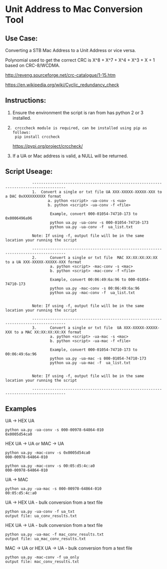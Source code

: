 # Unit Address to Mac Conversion Tool
## Use Case:
Converting a STB Mac Address to a Unit Address or vice versa.

Polynomial used to get the correct CRC is X^8 + X^7 + X^4 + X^3 + X + 1 based on CRC-8/WCDMA.

http://reveng.sourceforge.net/crc-catalogue/1-15.htm

https://en.wikipedia.org/wiki/Cyclic_redundancy_check

## Instructions:
1.	Ensure the environment the script is ran from has python 2 or 3 installed.
2.      crcccheck module is required, can be installed using pip as follows:
		pip install crccheck
	https://pypi.org/project/crccheck/
	
3.	If a UA or Mac address is valid, a NULL will be returned.



## Script Useage: 
 

                -------------------------------------------------------------------------------------
                1.  Convert a single or txt file UA XXX-XXXXX-XXXXX-XXX to a DAC 0xXXXXXXXXXX format
                       a. python <script> -ua-conv -s <ua>
                       b. python <script> -ua-conv -f <file>

                        Example, convert 000-01054-74710-173 to 0x0006496a96
                        python ua.py -ua-conv -s 000-01054-74710-173
                        python ua.py -ua-conv -f  ua_list.txt

                Note: If using -f, output file will be in the same location your running the script

                -------------------------------------------------------------------------------------
                2.      Convert a single or txt file  MAC XX:XX:XX:XX:XX to a UA XXX-XXXXX-XXXXX-XXX format
                        a. python <script> -mac-conv -s <mac>
                        b. python <script> -mac-conv -f <file>

                        Example, convert 00:06:49:6a:96 to 000-01054-74710-173
                        python ua.py -mac-conv -s 00:06:49:6a:96
                        python ua.py -mac-conv -f  ua_list.txt


                Note: If using -f, output file will be in the same location your running the script

                -------------------------------------------------------------------------------------
                3.      Convert a single or txt file  UA XXX-XXXXX-XXXXX-XXX to a MAC XX:XX:XX:XX:XX format
                        a. python <script> -ua-mac -s <mac>
                        b. python <script> -ua-mac -f <file>

                        Example, convert 000-01054-74710-173 to 00:06:49:6a:96
                        python ua.py -ua-mac -s 000-01054-74710-173
                        python ua.py -ua-mac -f  ua_list.txt


                Note: If using -f, output file will be in the same location your running the script

                -------------------------------------------------------------------------------------		
## Examples
UA -> HEX UA
```
python ua.py -ua-conv -s 000-00978-64864-010
0x0005d54ca0
```

HEX UA -> UA or MAC -> UA
```
python ua.py -mac-conv -s 0x0005d54ca0
000-00978-64864-010
```
```
python ua.py -mac-conv -s 00:05:d5:4c:a0
000-00978-64864-010
```

UA -> MAC
```
python ua.py -ua-mac -s 000-00978-64864-010
00:05:d5:4c:a0
```

UA -> HEX UA - bulk conversion from a text file
```
python ua.py -ua-conv -f ua_txt
output file: ua_conv_results.txt
```

HEX UA -> UA - bulk conversion from a text file
```
python ua.py -ua-mac -f mac_conv_results.txt
output file: ua_mac_conv_results.txt
```

MAC -> UA or HEX UA -> UA - bulk conversion from a text file
```
python ua.py -mac-conv -f ua_only
output file: mac_conv_results.txt
```





   
